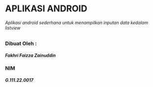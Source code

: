 # APLIKASI ANDROID
###### Aplikasi android sederhana untuk menampilkan inputan data kedalam listview

### Dibuat Oleh :
##### Fakhri Faizza Zainuddin
### NIM
##### G.111.22.0017